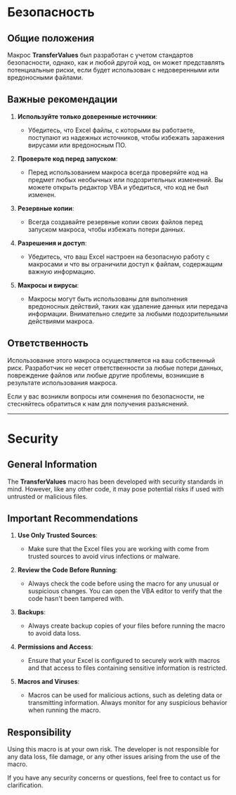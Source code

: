 # Безопасность

## Общие положения

Макрос **TransferValues** был разработан с учетом стандартов безопасности, однако, как и любой другой код, он может представлять потенциальные риски, если будет использован с недоверенными или вредоносными файлами.

## Важные рекомендации

1. **Используйте только доверенные источники**:
   - Убедитесь, что Excel файлы, с которыми вы работаете, поступают из надежных источников, чтобы избежать заражения вирусами или вредоносным ПО.

2. **Проверьте код перед запуском**:
   - Перед использованием макроса всегда проверяйте код на предмет любых необычных или подозрительных изменений. Вы можете открыть редактор VBA и убедиться, что код не был изменен.

3. **Резервные копии**:
   - Всегда создавайте резервные копии своих файлов перед запуском макроса, чтобы избежать потери данных.

4. **Разрешения и доступ**:
   - Убедитесь, что ваш Excel настроен на безопасную работу с макросами и что вы ограничили доступ к файлам, содержащим важную информацию.

5. **Макросы и вирусы**:
   - Макросы могут быть использованы для выполнения вредоносных действий, таких как удаление данных или передача информации. Внимательно следите за любыми подозрительными действиями макроса.

## Ответственность

Использование этого макроса осуществляется на ваш собственный риск. Разработчик не несет ответственности за любые потери данных, повреждение файлов или любые другие проблемы, возникшие в результате использования макроса.

Если у вас возникли вопросы или сомнения по безопасности, не стесняйтесь обратиться к нам для получения разъяснений.

___________________________________________________________________________________________________________________________________________________________

# Security

## General Information

The **TransferValues** macro has been developed with security standards in mind. However, like any other code, it may pose potential risks if used with untrusted or malicious files.

## Important Recommendations

1. **Use Only Trusted Sources**:
   - Make sure that the Excel files you are working with come from trusted sources to avoid virus infections or malware.

2. **Review the Code Before Running**:
   - Always check the code before using the macro for any unusual or suspicious changes. You can open the VBA editor to verify that the code hasn't been tampered with.

3. **Backups**:
   - Always create backup copies of your files before running the macro to avoid data loss.

4. **Permissions and Access**:
   - Ensure that your Excel is configured to securely work with macros and that access to files containing sensitive information is restricted.

5. **Macros and Viruses**:
   - Macros can be used for malicious actions, such as deleting data or transmitting information. Always monitor for any suspicious behavior when running the macro.

## Responsibility

Using this macro is at your own risk. The developer is not responsible for any data loss, file damage, or any other issues arising from the use of the macro.

If you have any security concerns or questions, feel free to contact us for clarification.
